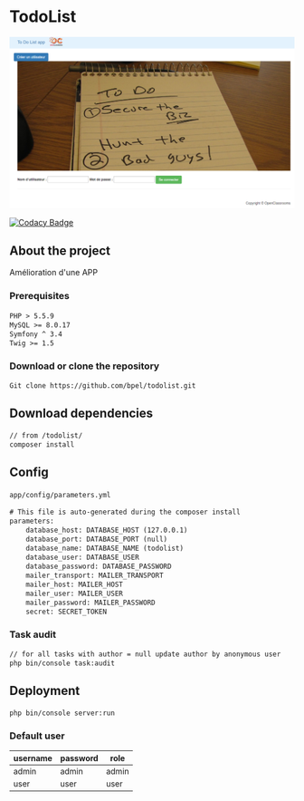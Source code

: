 # TodoList
![alt text](web/img/todolist_screenshoot.png)

[![Codacy Badge](https://api.codacy.com/project/badge/Grade/f8e8d4679fce4a50b6f3d190fc7b7bcd)](https://www.codacy.com/manual/bpel/todolist?utm_source=github.com&amp;utm_medium=referral&amp;utm_content=bpel/todolist&amp;utm_campaign=Badge_Grade)

## About the project

Amélioration d'une APP

### Prerequisites
```
PHP > 5.5.9
MySQL >= 8.0.17
Symfony ^ 3.4
Twig >= 1.5
```

### Download or clone the repository


```
Git clone https://github.com/bpel/todolist.git
```

## Download dependencies

```
// from /todolist/
composer install
```


## Config

`app/config/parameters.yml`

```
# This file is auto-generated during the composer install
parameters:
    database_host: DATABASE_HOST (127.0.0.1)
    database_port: DATABASE_PORT (null)
    database_name: DATABASE_NAME (todolist)
    database_user: DATABASE_USER
    database_password: DATABASE_PASSWORD
    mailer_transport: MAILER_TRANSPORT
    mailer_host: MAILER_HOST
    mailer_user: MAILER_USER
    mailer_password: MAILER_PASSWORD
    secret: SECRET_TOKEN
```

### Task audit

```
// for all tasks with author = null update author by anonymous user
php bin/console task:audit
```
## Deployment

```
php bin/console server:run
```

### Default user

username | password | role
---- |  -------- | --------
admin | admin | admin
user | user | user